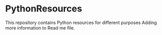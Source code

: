 # PythonResources
This repository contains Python resources for different purposes
Adding more information to Read me file.
